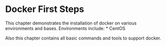 # Docker First Steps

This chapter demonstrates the installation of docker on various environments and bases.
Environments include:
* 
CentOS

Also this chapter contains all basic commands and tools to support docker.